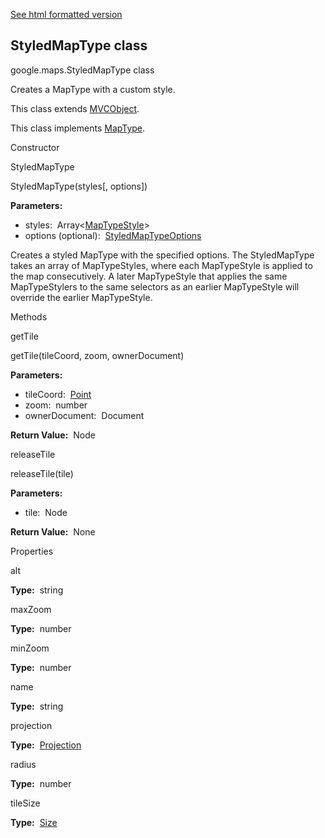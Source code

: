 [See html formatted version](https://huasofoundries.github.io/google-maps-documentation/StyledMapType.html)


StyledMapType class
-------------------

google.maps.StyledMapType class

Creates a MapType with a custom style.

This class extends [MVCObject](https://github.com/amenadiel/google-maps-documentation/blob/master/docs/MVCObject.md).

This class implements [MapType](https://github.com/amenadiel/google-maps-documentation/blob/master/docs/MapType.md).

Constructor

StyledMapType

StyledMapType(styles\[, options\])

**Parameters:** 

*   styles:  Array<[MapTypeStyle](https://github.com/amenadiel/google-maps-documentation/blob/master/docs/MapTypeStyle.md)\>
*   options (optional):  [StyledMapTypeOptions](https://github.com/amenadiel/google-maps-documentation/blob/master/docs/StyledMapTypeOptions.md)

Creates a styled MapType with the specified options. The StyledMapType takes an array of MapTypeStyles, where each MapTypeStyle is applied to the map consecutively. A later MapTypeStyle that applies the same MapTypeStylers to the same selectors as an earlier MapTypeStyle will override the earlier MapTypeStyle.

Methods

getTile

getTile(tileCoord, zoom, ownerDocument)

**Parameters:** 

*   tileCoord:  [Point](https://github.com/amenadiel/google-maps-documentation/blob/master/docs/Point.md)
*   zoom:  number
*   ownerDocument:  Document

**Return Value:**  Node

releaseTile

releaseTile(tile)

**Parameters:** 

*   tile:  Node

**Return Value:**  None

Properties

alt

**Type:**  string

maxZoom

**Type:**  number

minZoom

**Type:**  number

name

**Type:**  string

projection

**Type:**  [Projection](https://github.com/amenadiel/google-maps-documentation/blob/master/docs/Projection.md)

radius

**Type:**  number

tileSize

**Type:**  [Size](https://github.com/amenadiel/google-maps-documentation/blob/master/docs/Size.md)